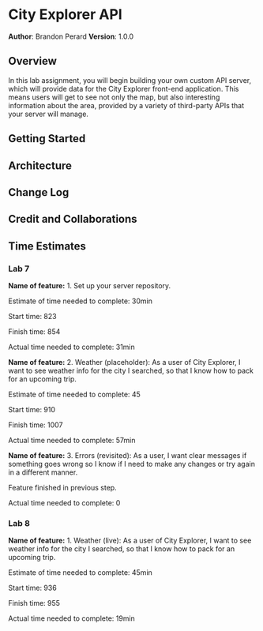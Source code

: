 # City Explorer API

**Author**: Brandon Perard
**Version**: 1.0.0

## Overview
In this lab assignment, you will begin building your own custom API server, which will provide data for the City Explorer front-end application. This means users will get to see not only the map, but also interesting information about the area, provided by a variety of third-party APIs that your server will manage.

## Getting Started
<!-- What are the steps that a user must take in order to build this app on their own machine and get it running? -->

## Architecture
<!-- Provide a detailed description of the application design. What technologies (languages, libraries, etc) you're using, and any other relevant design information. -->

## Change Log
<!-- Use this area to document the iterative changes made to your application as each feature is successfully implemented. Use time stamps. Here's an example:

01-01-2001 4:59pm - Application now has a fully-functional express server, with a GET route for the location resource. -->

## Credit and Collaborations
<!-- Give credit (and a link) to other people or resources that helped you build this application. -->

## Time Estimates

### Lab 7

**Name of feature:** 1. Set up your server repository.

Estimate of time needed to complete: 30min

Start time: 823

Finish time: 854

Actual time needed to complete: 31min

**Name of feature:** 2. Weather (placeholder): As a user of City Explorer, I want to see weather info for the city I searched, so that I know how to pack for an upcoming trip.

Estimate of time needed to complete: 45

Start time: 910

Finish time: 1007

Actual time needed to complete: 57min

**Name of feature:** 3. Errors (revisited): As a user, I want clear messages if something goes wrong so I know if I need to make any changes or try again in a different manner.

Feature finished in previous step.

Actual time needed to complete: 0

### Lab 8

**Name of feature:** 1. Weather (live): As a user of City Explorer, I want to see weather info for the city I searched, so that I know how to pack for an upcoming trip.

Estimate of time needed to complete: 45min

Start time: 936

Finish time: 955

Actual time needed to complete: 19min

<!-- **Name of feature:** 

Estimate of time needed to complete: 

Start time: 

Finish time: 

Actual time needed to complete:  -->